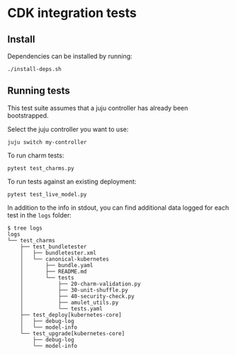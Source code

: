 # CDK integration tests

## Install

Dependencies can be installed by running:
```
./install-deps.sh
```

## Running tests

This test suite assumes that a juju controller has already been bootstrapped.

Select the juju controller you want to use:
```
juju switch my-controller
```

To run charm tests:
```
pytest test_charms.py
```

To run tests against an existing deployment:
```
pytest test_live_model.py
```

In addition to the info in stdout, you can find additional data logged for each
test in the `logs` folder:
```
$ tree logs
logs
└── test_charms
    ├── test_bundletester
    │   ├── bundletester.xml
    │   └── canonical-kubernetes
    │       ├── bundle.yaml
    │       ├── README.md
    │       └── tests
    │           ├── 20-charm-validation.py
    │           ├── 30-unit-shuffle.py
    │           ├── 40-security-check.py
    │           ├── amulet_utils.py
    │           └── tests.yaml
    ├── test_deploy[kubernetes-core]
    │   ├── debug-log
    │   └── model-info
    └── test_upgrade[kubernetes-core]
        ├── debug-log
        └── model-info
```

